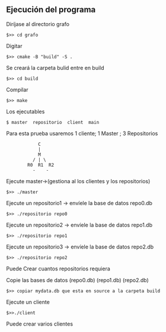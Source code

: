 
## Ejecución del programa

Diríjase al directorio grafo
~~~
$>> cd grafo
~~~
Digitar
~~~
$>> cmake -B "build" -S .
~~~ 
Se creará la carpeta bulid entre en build
~~~
$>> cd build
~~~
Compilar
~~~
$>> make
~~~
Los ejecutables 
~~~
$ master  repositorio  client  main
~~~

Para esta prueba usaremos 1 cliente; 1 Master ; 3 Repositorios
~~~
            C
            |
            M
          / | \
        R0  R1  R2
          -    -    
~~~

Ejecute master->(gestiona al los clientes  y los repositorios)
~~~
$>> ./master
~~~

Ejecute un repositorio1 -> envíele la base de datos repo0.db
~~~
$>> ./repositorio repo0
~~~

Ejecute un repositorio2 -> envíele la base de datos repo1.db
~~~
$>> ./repositorio repo1
~~~

Ejecute un repositorio3 -> envíele la base de datos repo2.db
~~~
$>> ./repositorio repo2
~~~
Puede Crear cuantos repositorios requiera

Copie las bases de datos (repo0.db) (repo1.db) (repo2.db)
~~~
$>> copiar mydata.db que esta en source a la carpeta build
~~~
Ejecute un cliente
~~~
$>>./client
~~~
Puede crear varios clientes 
